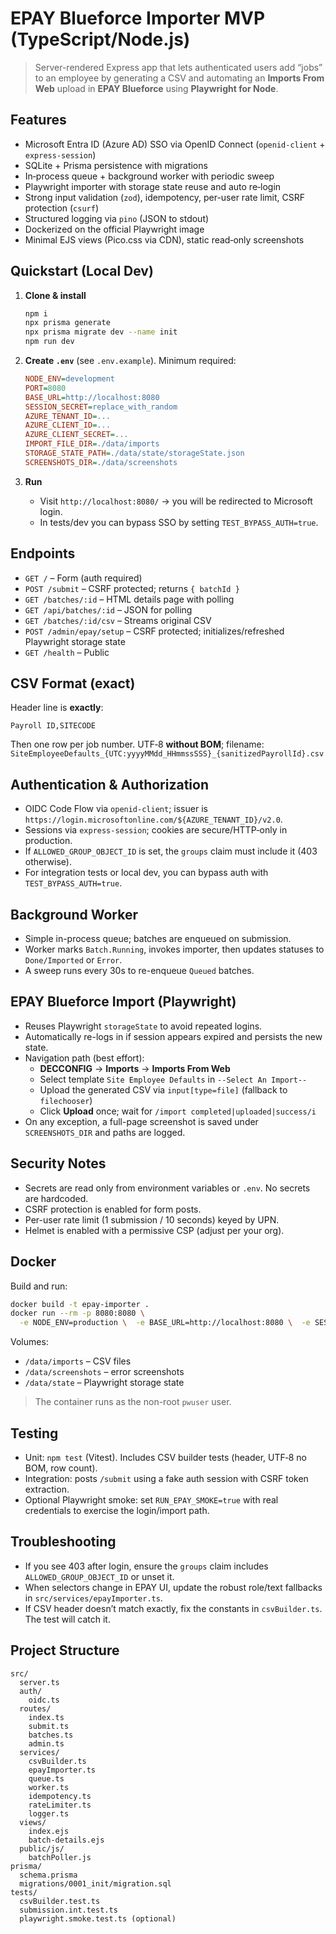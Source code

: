 # EPAY Blueforce Importer MVP (TypeScript/Node.js)

> Server-rendered Express app that lets authenticated users add “jobs” to an employee by generating a CSV and automating an **Imports From Web** upload in **EPAY Blueforce** using **Playwright for Node**.

## Features
- Microsoft Entra ID (Azure AD) SSO via OpenID Connect (`openid-client` + `express-session`)
- SQLite + Prisma persistence with migrations
- In‑process queue + background worker with periodic sweep
- Playwright importer with storage state reuse and auto re‑login
- Strong input validation (`zod`), idempotency, per-user rate limit, CSRF protection (`csurf`)
- Structured logging via `pino` (JSON to stdout)
- Dockerized on the official Playwright image
- Minimal EJS views (Pico.css via CDN), static read‑only screenshots

## Quickstart (Local Dev)
1. **Clone & install**
   ```bash
   npm i
   npx prisma generate
   npx prisma migrate dev --name init
   npm run dev
   ```

2. **Create `.env`** (see `.env.example`). Minimum required:
   ```ini
   NODE_ENV=development
   PORT=8080
   BASE_URL=http://localhost:8080
   SESSION_SECRET=replace_with_random
   AZURE_TENANT_ID=...
   AZURE_CLIENT_ID=...
   AZURE_CLIENT_SECRET=...
   IMPORT_FILE_DIR=./data/imports
   STORAGE_STATE_PATH=./data/state/storageState.json
   SCREENSHOTS_DIR=./data/screenshots
   ```

3. **Run**
   - Visit `http://localhost:8080/` → you will be redirected to Microsoft login.
   - In tests/dev you can bypass SSO by setting `TEST_BYPASS_AUTH=true`.

## Endpoints
- `GET /` – Form (auth required)
- `POST /submit` – CSRF protected; returns `{ batchId }`
- `GET /batches/:id` – HTML details page with polling
- `GET /api/batches/:id` – JSON for polling
- `GET /batches/:id/csv` – Streams original CSV
- `POST /admin/epay/setup` – CSRF protected; initializes/refreshed Playwright storage state
- `GET /health` – Public

## CSV Format (exact)
Header line is **exactly**:
```
Payroll ID,SITECODE
```
Then one row per job number. UTF‑8 **without BOM**; filename:
`SiteEmployeeDefaults_{UTC:yyyyMMdd_HHmmssSSS}_{sanitizedPayrollId}.csv`

## Authentication & Authorization
- OIDC Code Flow via `openid-client`; issuer is `https://login.microsoftonline.com/${AZURE_TENANT_ID}/v2.0`.
- Sessions via `express-session`; cookies are secure/HTTP‑only in production.
- If `ALLOWED_GROUP_OBJECT_ID` is set, the `groups` claim must include it (403 otherwise).
- For integration tests or local dev, you can bypass auth with `TEST_BYPASS_AUTH=true`.

## Background Worker
- Simple in-process queue; batches are enqueued on submission.
- Worker marks `Batch.Running`, invokes importer, then updates statuses to `Done/Imported` or `Error`.
- A sweep runs every 30s to re-enqueue `Queued` batches.

## EPAY Blueforce Import (Playwright)
- Reuses Playwright `storageState` to avoid repeated logins.
- Automatically re-logs in if session appears expired and persists the new state.
- Navigation path (best effort):
  - **DECCONFIG** → **Imports** → **Imports From Web**
  - Select template `Site Employee Defaults` in `--Select An Import--`
  - Upload the generated CSV via `input[type=file]` (fallback to `filechooser`)
  - Click **Upload** once; wait for `/import completed|uploaded|success/i`
- On any exception, a full-page screenshot is saved under `SCREENSHOTS_DIR` and paths are logged.

## Security Notes
- Secrets are read only from environment variables or `.env`. No secrets are hardcoded.
- CSRF protection is enabled for form posts.
- Per-user rate limit (1 submission / 10 seconds) keyed by UPN.
- Helmet is enabled with a permissive CSP (adjust per your org).

## Docker
Build and run:
```bash
docker build -t epay-importer .
docker run --rm -p 8080:8080 \
  -e NODE_ENV=production \  -e BASE_URL=http://localhost:8080 \  -e SESSION_SECRET=$(openssl rand -hex 32) \  -e AZURE_TENANT_ID=... -e AZURE_CLIENT_ID=... -e AZURE_CLIENT_SECRET=... \  -e EPAY_CORP_ID=... -e EPAY_LOGIN_ID=... -e EPAY_PASSWORD=... \  -v $PWD/data/imports:/data/imports \  -v $PWD/data/screenshots:/data/screenshots \  -v $PWD/data/state:/data/state \  epay-importer
```
Volumes:
- `/data/imports` – CSV files
- `/data/screenshots` – error screenshots
- `/data/state` – Playwright storage state

> The container runs as the non-root `pwuser` user.

## Testing
- Unit: `npm test` (Vitest). Includes CSV builder tests (header, UTF‑8 no BOM, row count).
- Integration: posts `/submit` using a fake auth session with CSRF token extraction.
- Optional Playwright smoke: set `RUN_EPAY_SMOKE=true` with real credentials to exercise the login/import path.

## Troubleshooting
- If you see 403 after login, ensure the `groups` claim includes `ALLOWED_GROUP_OBJECT_ID` or unset it.
- When selectors change in EPAY UI, update the robust role/text fallbacks in `src/services/epayImporter.ts`.
- If CSV header doesn’t match exactly, fix the constants in `csvBuilder.ts`. The test will catch it.

## Project Structure
```
src/
  server.ts
  auth/
    oidc.ts
  routes/
    index.ts
    submit.ts
    batches.ts
    admin.ts
  services/
    csvBuilder.ts
    epayImporter.ts
    queue.ts
    worker.ts
    idempotency.ts
    rateLimiter.ts
    logger.ts
  views/
    index.ejs
    batch-details.ejs
  public/js/
    batchPoller.js
prisma/
  schema.prisma
  migrations/0001_init/migration.sql
tests/
  csvBuilder.test.ts
  submission.int.test.ts
  playwright.smoke.test.ts (optional)
```
